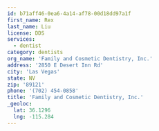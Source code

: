 ```yaml
---
id: b71aff46-0ea6-4a14-af78-00d18dd97a1f
first_name: Rex
last_name: Liu
license: DDS
services:
  - dentist
category: dentists
org_name: 'Family and Cosmetic Dentistry, Inc.'
address: '2850 E Desert Inn Rd'
city: 'Las Vegas'
state: NV
zip: '89121'
phone: '(702) 454-0858'
title: 'Family and Cosmetic Dentistry, Inc.'
_geoloc:
  lat: 36.1296
  lng: -115.284
---
```

